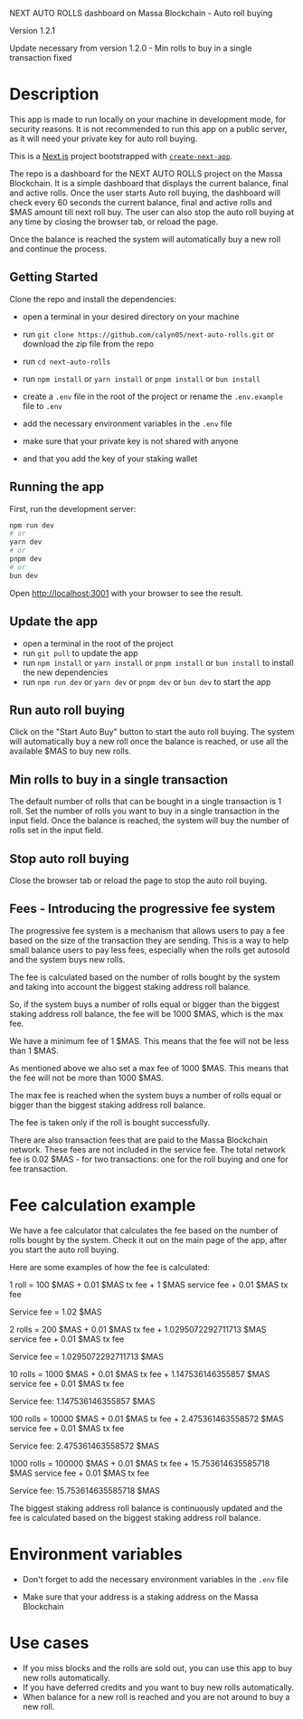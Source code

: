 NEXT AUTO ROLLS dashboard on Massa Blockchain - Auto roll buying

Version 1.2.1

Update necessary from version 1.2.0 - Min rolls to buy in a single transaction fixed

# Description

This app is made to run locally on your machine in development mode, for security reasons. It is not recommended to run this app on a public server, as it will need your private key for auto roll buying.

This is a [Next.js](https://nextjs.org/) project bootstrapped with [`create-next-app`](https://github.com/vercel/next.js/tree/canary/packages/create-next-app).

The repo is a dashboard for the NEXT AUTO ROLLS project on the Massa Blockchain. It is a simple dashboard that displays the current balance, final and active rolls. Once the user starts Auto roll buying, the dashboard will check every 60 seconds the current balance, final and active rolls and $MAS amount till next roll buy. The user can also stop the auto roll buying at any time by closing the browser tab, or reload the page.

Once the balance is reached the system will automatically buy a new roll and continue the process.

## Getting Started

Clone the repo and install the dependencies:

- open a terminal in your desired directory on your machine
- run `git clone https://github.com/calyn05/next-auto-rolls.git` or download the zip file from the repo
- run `cd next-auto-rolls`
- run `npm install` or `yarn install` or `pnpm install` or `bun install`

- create a `.env` file in the root of the project or rename the `.env.example` file to `.env`
- add the necessary environment variables in the `.env` file
- make sure that your private key is not shared with anyone
- and that you add the key of your staking wallet

## Running the app

First, run the development server:

```bash
npm run dev
# or
yarn dev
# or
pnpm dev
# or
bun dev
```

Open [http://localhost:3001](http://localhost:3001) with your browser to see the result.

## Update the app

- open a terminal in the root of the project
- run `git pull` to update the app
- run `npm install` or `yarn install` or `pnpm install` or `bun install` to install the new dependencies
- run `npm run dev` or `yarn dev` or `pnpm dev` or `bun dev` to start the app

## Run auto roll buying

Click on the "Start Auto Buy" button to start the auto roll buying. The system will automatically buy a new roll once the balance is reached, or use all the available $MAS to buy new rolls.

## Min rolls to buy in a single transaction

The default number of rolls that can be bought in a single transaction is 1 roll.
Set the number of rolls you want to buy in a single transaction in the input field.
Once the balance is reached, the system will buy the number of rolls set in the input field.

## Stop auto roll buying

Close the browser tab or reload the page to stop the auto roll buying.

## Fees - Introducing the progressive fee system

The progressive fee system is a mechanism that allows users to pay a fee based on the size of the transaction they are sending. This is a way to help small balance users to pay less fees, especially when the rolls get autosold and the system buys new rolls.

The fee is calculated based on the number of rolls bought by the system and taking into account the biggest staking address roll balance.

So, if the system buys a number of rolls equal or bigger than the biggest staking address roll balance, the fee will be 1000 $MAS, which is the max fee.

We have a minimum fee of 1 $MAS. This means that the fee will not be less than 1 $MAS.

As mentioned above we also set a max fee of 1000 $MAS. This means that the fee will not be more than 1000 $MAS.

The max fee is reached when the system buys a number of rolls equal or bigger than the biggest staking address roll balance.

The fee is taken only if the roll is bought successfully.

There are also transaction fees that are paid to the Massa Blockchain network. These fees are not included in the service fee. The total network fee is 0.02 $MAS - for two transactions: one for the roll buying and one for fee transaction.

# Fee calculation example

We have a fee calculator that calculates the fee based on the number of rolls bought by the system. Check it out on the main page of the app, after you start the auto roll buying.

Here are some examples of how the fee is calculated:

1 roll = 100 $MAS + 0.01 $MAS tx fee + 1 $MAS service fee + 0.01 $MAS tx fee

Service fee = 1.02 $MAS

2 rolls = 200 $MAS + 0.01 $MAS tx fee + 1.0295072292711713 $MAS service fee + 0.01 $MAS tx fee

Service fee = 1.0295072292711713 $MAS

10 rolls = 1000 $MAS + 0.01 $MAS tx fee + 1.147536146355857 $MAS service fee + 0.01 $MAS tx fee

Service fee: 1.147536146355857 $MAS

100 rolls = 10000 $MAS + 0.01 $MAS tx fee + 2.475361463558572 $MAS service fee + 0.01 $MAS tx fee

Service fee: 2.475361463558572 $MAS

1000 rolls = 100000 $MAS + 0.01 $MAS tx fee + 15.753614635585718 $MAS service fee + 0.01 $MAS tx fee

Service fee: 15.753614635585718 $MAS

The biggest staking address roll balance is continuously updated and the fee is calculated based on the biggest staking address roll balance.

# Environment variables

- Don't forget to add the necessary environment variables in the `.env` file

- Make sure that your address is a staking address on the Massa Blockchain

# Use cases

- If you miss blocks and the rolls are sold out, you can use this app to buy new rolls automatically.
- If you have deferred credits and you want to buy new rolls automatically.
- When balance for a new roll is reached and you are not around to buy a new roll.
